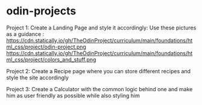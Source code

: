 # odin-projects

Project 1: Create a Landing Page and style it accordingly: Use these pictures as a guidance : https://cdn.statically.io/gh/TheOdinProject/curriculum/main/foundations/html_css/project/odin-project.png
https://cdn.statically.io/gh/TheOdinProject/curriculum/main/foundations/html_css/project/colors_and_stuff.png

Project 2: Create a Recipe page where you can store different recipes and style the site accordingly

Project 3: Create a Calculator with the common logic behind one and make him as user friendly as possible while also styling him
